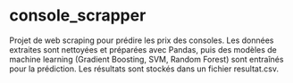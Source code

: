 # console_scrapper
Projet de web scraping pour prédire les prix des consoles. Les données extraites sont nettoyées et préparées avec Pandas, puis des modèles de machine learning (Gradient Boosting, SVM, Random Forest) sont entraînés pour la prédiction. Les résultats sont stockés dans un fichier resultat.csv.
